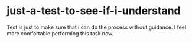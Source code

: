 # just-a-test-to-see-if-i-understand
Test Is just to make sure that i can do the process without guidance.
I feel more comfortable performing this task now.
